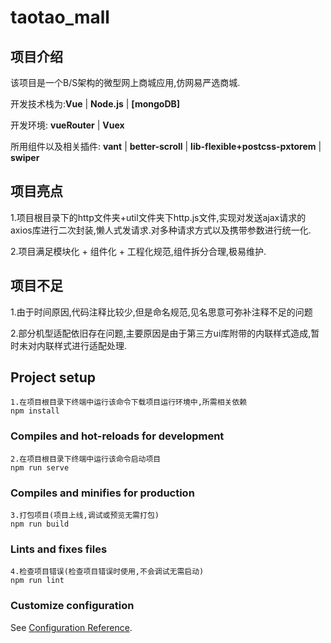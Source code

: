 # taotao_mall

## 项目介绍

该项目是一个B/S架构的微型网上商城应用,仿网易严选商城.

开发技术栈为:**Vue** | **Node.js** | **[mongoDB]**

开发环境: **vueRouter** | **Vuex** 

所用组件以及相关插件: **vant** | **better-scroll** | **lib-flexible+postcss-pxtorem** | **swiper**

## 项目亮点

1.项目根目录下的http文件夹+util文件夹下http.js文件,实现对发送ajax请求的axios库进行二次封装,懒人式发请求.对多种请求方式以及携带参数进行统一化.

2.项目满足模块化 + 组件化 + 工程化规范,组件拆分合理,极易维护.

## 项目不足

1.由于时间原因,代码注释比较少,但是命名规范,见名思意可弥补注释不足的问题

2.部分机型适配依旧存在问题,主要原因是由于第三方ui库附带的内联样式造成,暂时未对内联样式进行适配处理.

## Project setup
```
1.在项目根目录下终端中运行该命令下载项目运行环境中,所需相关依赖
npm install
```

### Compiles and hot-reloads for development
```
2.在项目根目录下终端中运行该命令启动项目
npm run serve
```

### Compiles and minifies for production
```
3.打包项目(项目上线,调试或预览无需打包)
npm run build
```

### Lints and fixes files
```
4.检查项目错误(检查项目错误时使用,不会调试无需启动)
npm run lint
```

### Customize configuration
See [Configuration Reference](https://cli.vuejs.org/config/).
